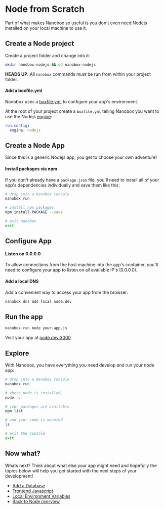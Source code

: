 # Node from Scratch
Part of what makes Nanobox so useful is you don't even need Nodejs installed on your local machine to use it.

## Create a Node project
Create a project folder and change into it:

```bash
mkdir nanobox-nodejs && cd nanobox-nodejs
```

**HEADS UP**: All `nanobox` commands *must* be run from within your project folder.

#### Add a boxfile.yml
Nanobox uses a <a href="https://docs.nanobox.io/boxfile/" target="\_blank">boxfile.yml</a> to configure your app's environment.

At the root of your project create a `boxfile.yml` telling Nanobox you want to use the Nodejs <a href="https://docs.nanobox.io/engines/" target="\_blank">engine</a>:

```yaml
run.config:
  engine: nodejs
```

## Create a Node App
Since this is a generic Nodejs app, you get to choose your own adventure!

#### Install packages via npm
If you don't already have a `package.json` file, you'll need to install all of your app's dependencies individually and save them like this:

```bash
# drop into a Nanobox console
nanobox run

# install npm packages
npm install PACKAGE --save

# exit nanobox
exit
```

## Configure App

#### Listen on 0.0.0.0
To allow connections from the host machine into the app's container, you'll need to configure your app to listen on all available IP's (0.0.0.0).

#### Add a local DNS
Add a convenient way to access your app from the browser:

```bash
nanobox dns add local node.dev
```

## Run the app

```bash
nanobox run node your-app.js
```

Visit your app at <a href="http://node.dev:3000" target="\_blank">node.dev:3000</a>

## Explore
With Nanobox, you have everything you need develop and run your node app:

```bash
# drop into a Nanobox console
nanobox run

# where node is installed,
node -v

# your packages are available,
npm list

# and your code is mounted
ls

# exit the console
exit
```

## Now what?
Whats next? Think about what else your app might need and hopefully the topics below will help you get started with the next steps of your development!

* [Add a Database](/nodejs/generic/add-a-database)
* [Frontend Javascript](/nodejs/generic/frontend-javascript)
* [Local Environment Variables](/nodejs/generic/local-evars)
* [Back to Node overview](/nodejs/generic)
